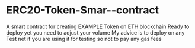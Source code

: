# ERC20-Token-Smar--contract
A smart contract for creating EXAMPLE Token on ETH blockchain
Ready to deploy yet you need to adjust your volume
My advice is to deploy on any Test net if you are using it for testing so not to pay any gas fees
